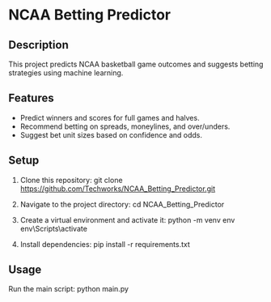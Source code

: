 # NCAA Betting Predictor

## Description
This project predicts NCAA basketball game outcomes and suggests betting strategies using machine learning.

## Features
- Predict winners and scores for full games and halves.
- Recommend betting on spreads, moneylines, and over/unders.
- Suggest bet unit sizes based on confidence and odds.

## Setup
1. Clone this repository:
git clone https://github.com/Techworks/NCAA_Betting_Predictor.git

2. Navigate to the project directory:
cd NCAA_Betting_Predictor

3. Create a virtual environment and activate it:
python -m venv env env\Scripts\activate

4. Install dependencies:
pip install -r requirements.txt

## Usage
Run the main script:
python main.py



